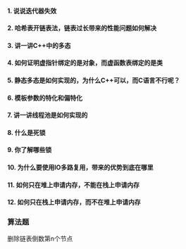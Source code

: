 #### 1. 说说迭代器失效

#### 2. 哈希表开链表法，链表过长带来的性能问题如何解决

#### 3. 讲一讲C++中的多态

#### 4. 如何证明虚指针绑定的是对象，而虚函数表绑定的是类

#### 5. 静态多态是如何实现的，为什么C++可以，而C语言不行呢？

#### 6. 模板参数的特化和偏特化

#### 7. 讲一讲线程池是如何实现的

#### 8. 什么是死锁

#### 9. 你了解哪些锁

#### 10. 为什么要使用IO多路复用，带来的优势到底在哪里

#### 11. 如何只在堆上申请内存，不能在栈上申请内存

#### 12. 如何只在栈上申请内存，而不在堆上申请内存

### 算法题

删除链表倒数第n个节点